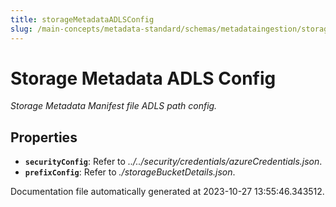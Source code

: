 ```yaml
---
title: storageMetadataADLSConfig
slug: /main-concepts/metadata-standard/schemas/metadataingestion/storage/storagemetadataadlsconfig
---
```


# Storage Metadata ADLS Config

*Storage Metadata Manifest file ADLS path config.*

## Properties

- **`securityConfig`**: Refer to *../../security/credentials/azureCredentials.json*.
- **`prefixConfig`**: Refer to *./storageBucketDetails.json*.


Documentation file automatically generated at 2023-10-27 13:55:46.343512.

